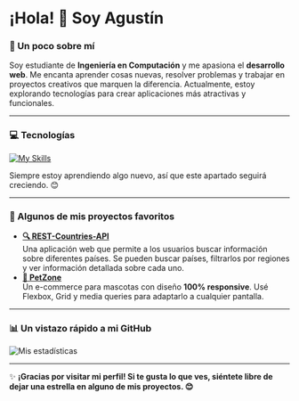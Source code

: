 # ¡Hola! 👋 Soy Agustín  

### 🚀 Un poco sobre mí

Soy estudiante de **Ingeniería en Computación** y me apasiona el **desarrollo web**. Me encanta aprender cosas nuevas, resolver problemas y trabajar en proyectos creativos que marquen la diferencia. Actualmente, estoy explorando tecnologías para crear aplicaciones más atractivas y funcionales.  

---

### 💻 Tecnologías
[![My Skills](https://skillicons.dev/icons?i=html,css,js,bootstrap,java,py,django,c,mysql,git,vscode&theme=light)](https://skillicons.dev)

Siempre estoy aprendiendo algo nuevo, así que este apartado seguirá creciendo. 😊  

---

### 🌟 Algunos de mis proyectos favoritos 

- **[🔍 REST-Countries-API](https://agustinchazarreta.github.io/REST-Countries-API/)**  
  Una aplicación web que permite a los usuarios buscar información sobre diferentes países. Se pueden buscar países, filtrarlos por regiones y ver información detallada sobre cada uno.
- **[🐾 PetZone](https://agustinchazarreta.github.io/Ecommerce-PetZone-/)**  
  Un e-commerce para mascotas con diseño **100% responsive**. Usé Flexbox, Grid y media queries para adaptarlo a cualquier pantalla.  

---

### 📊 Un vistazo rápido a mi GitHub

![Mis estadísticas](https://github-readme-stats.vercel.app/api?username=AgustinChazarreta&show_icons=true&theme=gotham)  

---

✨ **¡Gracias por visitar mi perfil! Si te gusta lo que ves, siéntete libre de dejar una estrella en alguno de mis proyectos. 😊**  

